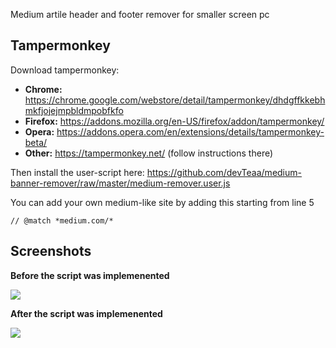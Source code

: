 Medium artile header and footer remover for smaller screen pc

## Tampermonkey

Download tampermonkey:

- **Chrome:** https://chrome.google.com/webstore/detail/tampermonkey/dhdgffkkebhmkfjojejmpbldmpobfkfo
- **Firefox:** https://addons.mozilla.org/en-US/firefox/addon/tampermonkey/
- **Opera:** https://addons.opera.com/en/extensions/details/tampermonkey-beta/
- **Other:** https://tampermonkey.net/ (follow instructions there)

Then install the user-script here:
https://github.com/devTeaa/medium-banner-remover/raw/master/medium-remover.user.js

You can add your own medium-like site by adding this starting from line 5

```
// @match *medium.com/*
```

## Screenshots

**Before the script was implemenented**

<img src="https://github.com/globefire/medium-banner-remover/blob/master/example-before.png" />

**After the script was implemenented**

<img src="https://github.com/globefire/medium-banner-remover/blob/master/example-after.png" />
